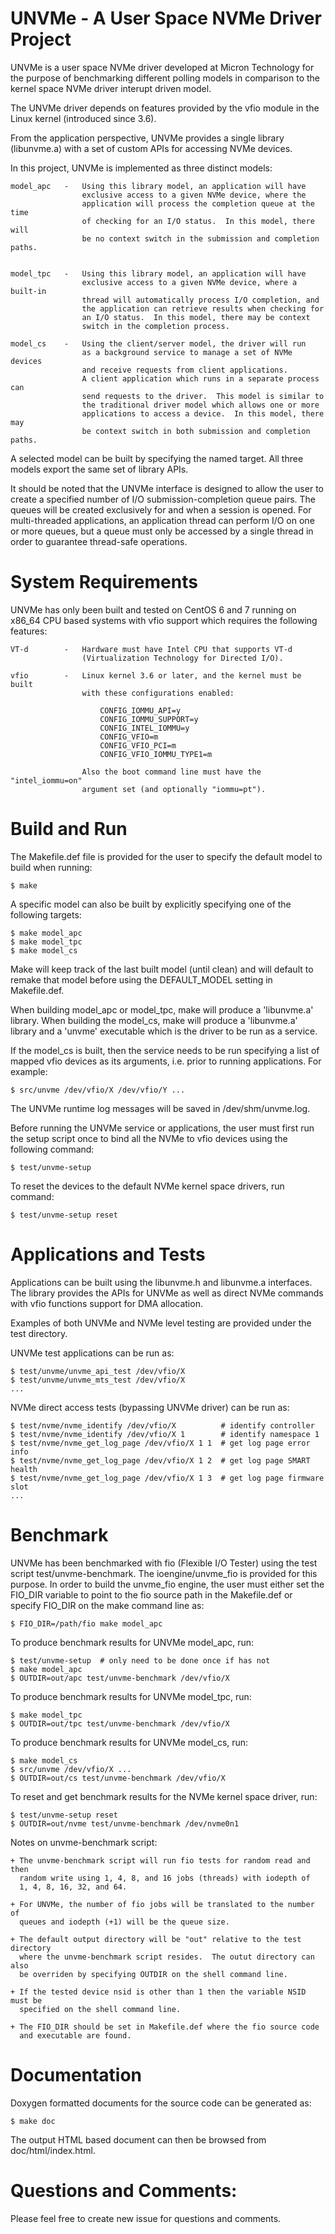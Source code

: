 UNVMe - A User Space NVMe Driver Project
========================================

UNVMe is a user space NVMe driver developed at Micron Technology for the
purpose of benchmarking different polling models in comparison to the
kernel space NVMe driver interupt driven model.

The UNVMe driver depends on features provided by the vfio module in the
Linux kernel (introduced since 3.6).

From the application perspective, UNVMe provides a single library (libunvme.a)
with a set of custom APIs for accessing NVMe devices.

In this project, UNVMe is implemented as three distinct models:

    model_apc   -   Using this library model, an application will have
                    exclusive access to a given NVMe device, where the
                    application will process the completion queue at the time
                    of checking for an I/O status.  In this model, there will
                    be no context switch in the submission and completion paths.


    model_tpc   -   Using this library model, an application will have
                    exclusive access to a given NVMe device, where a built-in
                    thread will automatically process I/O completion, and
                    the application can retrieve results when checking for
                    an I/O status.  In this model, there may be context
                    switch in the completion process.

    model_cs    -   Using the client/server model, the driver will run
                    as a background service to manage a set of NVMe devices
                    and receive requests from client applications.
                    A client application which runs in a separate process can
                    send requests to the driver.  This model is similar to
                    the traditional driver model which allows one or more
                    applications to access a device.  In this model, there may
                    be context switch in both submission and completion paths.

A selected model can be built by specifying the named target.
All three models export the same set of library APIs.

It should be noted that the UNVMe interface is designed to allow the user
to create a specified number of I/O submission-completion queue pairs.
The queues will be created exclusively for and when a session is opened.
For multi-threaded applications, an application thread can perform I/O on
one or more queues, but a queue must only be accessed by a single thread
in order to guarantee thread-safe operations.


System Requirements
===================

UNVMe has only been built and tested on CentOS 6 and 7 running on x86_64 CPU
based systems with vfio support which requires the following features:

    VT-d        -   Hardware must have Intel CPU that supports VT-d
                    (Virtualization Technology for Directed I/O).
                
    vfio        -   Linux kernel 3.6 or later, and the kernel must be built
                    with these configurations enabled:

                        CONFIG_IOMMU_API=y
                        CONFIG_IOMMU_SUPPORT=y
                        CONFIG_INTEL_IOMMU=y
                        CONFIG_VFIO=m
                        CONFIG_VFIO_PCI=m
                        CONFIG_VFIO_IOMMU_TYPE1=m

                    Also the boot command line must have the "intel_iommu=on"
                    argument set (and optionally "iommu=pt").


Build and Run
=============

The Makefile.def file is provided for the user to specify the default
model to build when running:

    $ make

A specific model can also be built by explicitly specifying one of the
following targets:

    $ make model_apc
    $ make model_tpc
    $ make model_cs

Make will keep track of the last built model (until clean) and will default
to remake that model before using the DEFAULT_MODEL setting in Makefile.def.


When building model_apc or model_tpc, make will produce a 'libunvme.a' library.
When building the model_cs, make will produce a 'libunvme.a' library and
a 'unvme' executable which is the driver to be run as a service.

If the model_cs is built, then the service needs to be run specifying a list
of mapped vfio devices as its arguments, i.e. prior to running applications.
For example:

    $ src/unvme /dev/vfio/X /dev/vfio/Y ...

The UNVMe runtime log messages will be saved in /dev/shm/unvme.log.


Before running the UNVMe service or applications, the user must first run
the setup script once to bind all the NVMe to vfio devices using the following
command:

    $ test/unvme-setup

To reset the devices to the default NVMe kernel space drivers, run command:

    $ test/unvme-setup reset


Applications and Tests
======================

Applications can be built using the libunvme.h and libunvme.a interfaces.
The library provides the APIs for UNVMe as well as direct NVMe commands
with vfio functions support for DMA allocation.

Examples of both UNVMe and NVMe level testing are provided under the test
directory.

UNVMe test applications can be run as:

    $ test/unvme/unvme_api_test /dev/vfio/X
    $ test/unvme/unvme_mts_test /dev/vfio/X
    ...


NVMe direct access tests (bypassing UNVMe driver) can be run as:

    $ test/nvme/nvme_identify /dev/vfio/X          # identify controller
    $ test/nvme/nvme_identify /dev/vfio/X 1        # identify namespace 1
    $ test/nvme/nvme_get_log_page /dev/vfio/X 1 1  # get log page error info
    $ test/nvme/nvme_get_log_page /dev/vfio/X 1 2  # get log page SMART health
    $ test/nvme/nvme_get_log_page /dev/vfio/X 1 3  # get log page firmware slot
    ...


Benchmark
=========

UNVMe has been benchmarked with fio (Flexible I/O Tester) using the test
script test/unvme-benchmark.  The ioengine/unvme_fio is provided for
this purpose.  In order to build the unvme_fio engine, the user must either
set the FIO_DIR variable to point to the fio source path in the Makefile.def
or specify FIO_DIR on the make command line as:

    $ FIO_DIR=/path/fio make model_apc


To produce benchmark results for UNVMe model_apc, run:

    $ test/unvme-setup  # only need to be done once if has not
    $ make model_apc
    $ OUTDIR=out/apc test/unvme-benchmark /dev/vfio/X

To produce benchmark results for UNVMe model_tpc, run:

    $ make model_tpc
    $ OUTDIR=out/tpc test/unvme-benchmark /dev/vfio/X

To produce benchmark results for UNVMe model_cs, run:

    $ make model_cs
    $ src/unvme /dev/vfio/X ...
    $ OUTDIR=out/cs test/unvme-benchmark /dev/vfio/X


To reset and get benchmark results for the NVMe kernel space driver, run:

    $ test/unvme-setup reset
    $ OUTDIR=out/nvme test/unvme-benchmark /dev/nvme0n1


Notes on unvme-benchmark script:

    + The unvme-benchmark script will run fio tests for random read and then
      random write using 1, 4, 8, and 16 jobs (threads) with iodepth of
      1, 4, 8, 16, 32, and 64.

    + For UNVMe, the number of fio jobs will be translated to the number of
      queues and iodepth (+1) will be the queue size.

    + The default output directory will be "out" relative to the test directory
      where the unvme-benchmark script resides.  The outut directory can also
      be overriden by specifying OUTDIR on the shell command line.

    + If the tested device nsid is other than 1 then the variable NSID must be
      specified on the shell command line.

    + The FIO_DIR should be set in Makefile.def where the fio source code
      and executable are found.


Documentation
=============

Doxygen formatted documents for the source code can be generated as:

    $ make doc

The output HTML based document can then be browsed from doc/html/index.html.


Questions and Comments:
=======================

Please feel free to create new issue for questions and comments.

